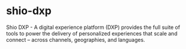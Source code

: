 # shio-dxp
Shio DXP - A digital experience platform (DXP) provides the full suite of tools to power the delivery of personalized experiences that scale and connect – across channels, geographies, and languages.
